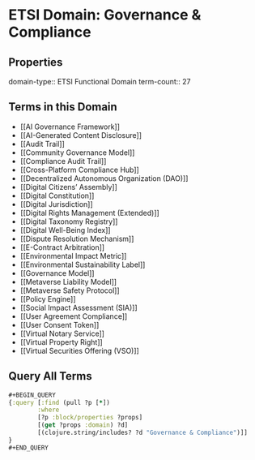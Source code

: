 # ETSI Domain: Governance & Compliance

## Properties
domain-type:: ETSI Functional Domain
term-count:: 27

## Terms in this Domain

- [[AI Governance Framework]]
- [[AI-Generated Content Disclosure]]
- [[Audit Trail]]
- [[Community Governance Model]]
- [[Compliance Audit Trail]]
- [[Cross-Platform Compliance Hub]]
- [[Decentralized Autonomous Organization (DAO)]]
- [[Digital Citizens’ Assembly]]
- [[Digital Constitution]]
- [[Digital Jurisdiction]]
- [[Digital Rights Management (Extended)]]
- [[Digital Taxonomy Registry]]
- [[Digital Well-Being Index]]
- [[Dispute Resolution Mechanism]]
- [[E-Contract Arbitration]]
- [[Environmental Impact Metric]]
- [[Environmental Sustainability Label]]
- [[Governance Model]]
- [[Metaverse Liability Model]]
- [[Metaverse Safety Protocol]]
- [[Policy Engine]]
- [[Social Impact Assessment (SIA)]]
- [[User Agreement Compliance]]
- [[User Consent Token]]
- [[Virtual Notary Service]]
- [[Virtual Property Right]]
- [[Virtual Securities Offering (VSO)]]

## Query All Terms
```clojure
#+BEGIN_QUERY
{:query [:find (pull ?p [*])
        :where
        [?p :block/properties ?props]
        [(get ?props :domain) ?d]
        [(clojure.string/includes? ?d "Governance & Compliance")]]
}
#+END_QUERY
```